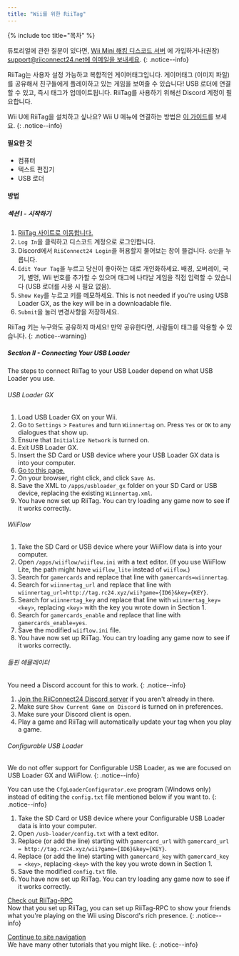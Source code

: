 ```yaml
---
title: "Wii를 위한 RiiTag"
---
```


{% include toc title="목차" %}

튜토리얼에 관한 질문이 있다면, [Wii Mini 해킹 디스코드 서버](https://discord.gg/rc24) 에 가입하거나(권장) [support@riiconnect24.net에 이메일을 보내세요](mailto:support@riiconnect24.net).
{: .notice--info}

RiiTag는 사용자 설정 가능하고 복합적인 게이머태그입니다. 게이머태그 (이미지 파일) 를 공유해서 친구들에게 플레이하고 있는 게임을 보여줄 수 있습니다! USB 로더에 연결할 수 있고, 즉시 태그가 업데이트됩니다. RiiTag를 사용하기 위해선 Discord 계정이 필요합니다.

Wii U에 RiiTag을 설치하고 싶나요? Wii U 메뉴에 연결하는 방법은 [이 가이드](riitag-wiiu)를 보세요.
{: .notice--info}

#### 필요한 것

* 컴퓨터
* 텍스트 편집기
* USB 로더

#### 방법

##### 섹션 I - 시작하기

1. [RiiTag 사이트로 이동합니다.](https://tag.rc24.xyz/)
2. `Log In`을 클릭하고 디스코드 계정으로 로그인합니다.
3. Discord에서 `RiiConnect24 Login`을 허용할지 물어보는 창이 뜰겁니다. `승인`을 누릅니다.
4. `Edit Your Tag`을 누르고 당신이 좋아하는 대로 개인화하세요. 배경, 오버레이, 국기, 별명, Wii 번호를 추가할 수 있으며 태그에 나타날 게임을 직접 입력할 수 있습니다 (USB 로더를 사용 시 필요 없음).
5. `Show Key`를 누르고 키를 메모하세요. This is not needed if you're using USB Loader GX, as the key will be in a downloadable file.
6. `Submit`을 눌러 변경사항을 저장하세요.

RiiTag 키는 누구와도 공유하지 마세요! 만약 공유한다면, 사람들이 태그를 악용할 수 있습니다.
{: .notice--warning}

##### Section II - Connecting Your USB Loader

The steps to connect RiiTag to your USB Loader depend on what USB Loader you use.

###### USB Loader GX

1. Load USB Loader GX on your Wii.
2. Go to `Settings` > `Features` and turn `Wiinnertag` on. Press `Yes` or `OK` to any dialogues that show up.
3. Ensure that `Initialize Network` is turned on.
4. Exit USB Loader GX.
5. Insert the SD Card or USB device where your USB Loader GX data is into your computer.
6. [Go to this page.](https://tag.rc24.xyz/Wiinnertag.xml)
7. On your browser, right click, and click `Save As`.
8. Save the XML to `/apps/usbloader_gx`  folder on your SD Card or USB device, replacing the existing `Wiinnertag.xml`.
9. You have now set up RiiTag. You can try loading any game now to see if it works correctly.

###### WiiFlow

1. Take the SD Card or USB device where your WiiFlow data is into your computer.
2. Open `/apps/wiiflow/wiiflow.ini` with a text editor. (If you use WiiFlow Lite, the path might have `wiiflow_lite` instead of `wiiflow`.)
3. Search for `gamercards` and replace that line with `gamercards=wiinnertag`.
4. Search for `wiinnertag_url` and replace that line with `wiinnertag_url=http://tag.rc24.xyz/wii?game={ID6}&key={KEY}`.
5. Search for `wiinnertag_key` and replace that line with `wiinnertag_key=<key>`, replacing `<key>` with the key you wrote down in Section 1.
6. Search for `gamercards_enable` and replace that line with `gamercards_enable=yes`.
7. Save the modified `wiiflow.ini` file.
8. You have now set up RiiTag. You can try loading any game now to see if it works correctly.

###### 돌핀 에뮬레이터

You need a Discord account for this to work.
{: .notice--info}

1. [Join the RiiConnect24 Discord server](https://discord.gg/rc24) if you aren't already in there.
2. Make sure `Show Current Game on Discord` is turned on in preferences.
3. Make sure your Discord client is open.
4. Play a game and RiiTag will automatically update your tag when you play a game.

###### Configurable USB Loader

We do not offer support for Configurable USB Loader, as we are focused on USB Loader GX and WiiFlow.
{: .notice--info}

You can use the `CfgLoaderConfigurator.exe` program (Windows only) instead of editing the `config.txt` file mentioned below if you want to.
{: .notice--info}

1. Take the SD Card or USB device where your Configurable USB Loader data is into your computer.
2. Open `/usb-loader/config.txt` with a text editor.
3. Replace (or add the line) starting with `gamercard_url` with `gamercard_url = http://tag.rc24.xyz/wii?game={ID6}&key={KEY}`.
4. Replace (or add the line) starting with `gamercard_key` with `gamercard_key = <key>`, replacing `<key>` with the key you wrote down in Section 1.
5. Save the modified `config.txt` file.
6. You have now set up RiiTag. You can try loading any game now to see if it works correctly.

[Check out RiiTag-RPC](https://github.com/RiiConnect24/RiiTag-RPC/releases/latest)<br> Now that you set up RiiTag, you can set up RiiTag-RPC to show your friends what you're playing on the Wii using Discord's rich presence.
{: .notice--info}

[Continue to site navigation](site-navigation)<br> We have many other tutorials that you might like.
{: .notice--info}
